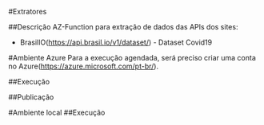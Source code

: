 #Extratores

##Descrição
AZ-Function para extração de dados das APIs dos sites:

- BrasilIO(https://api.brasil.io/v1/dataset/) - Dataset Covid19

#Ambiente Azure
Para a execução agendada, será preciso criar uma conta no Azure(https://azure.microsoft.com/pt-br/).

##Execução

##Publicação

#Ambiente local
##Execução
